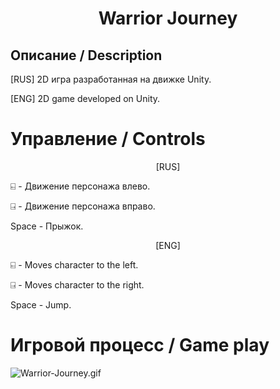 # <Center>Warrior Journey</Center>
<h2> Описание / Description </h2>
[RUS] 2D игра разработанная на движке Unity.

[ENG] 2D game developed on Unity.

# Управление / Controls
<center>[RUS]</center>

⍇ - Движение персонажа влево.

⍈ - Движение персонажа вправо.

Space -  Прыжок.

<center>[ENG]</center>

⍇ - Moves character to the left.

⍈ - Moves character to the right.

Space -  Jump.

# Игровой процесс / Game play
<!--Gif-->
![Warrior-Journey.gif](https://postimg.cc/N5H1XnS1)
